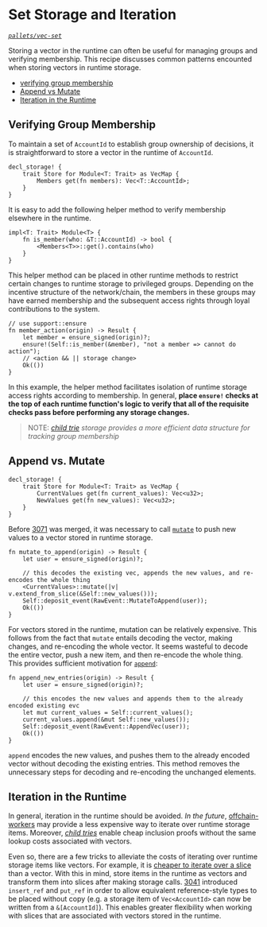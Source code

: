 # Set Storage and Iteration

_[`pallets/vec-set`](https://github.com/substrate-developer-hub/recipes/tree/master/pallets/vec-set)_

Storing a vector in the runtime can often be useful for managing groups and verifying membership.
This recipe discusses common patterns encounted when storing vectors in runtime storage.

-   [verifying group membership](#group)
-   [Append vs Mutate](#append)
-   [Iteration in the Runtime](#iterate)

## Verifying Group Membership <a name = "group"></a>

To maintain a set of `AccountId` to establish group ownership of decisions, it is straightforward to
store a vector in the runtime of `AccountId`.

```rust, ignore
decl_storage! {
	trait Store for Module<T: Trait> as VecMap {
        Members get(fn members): Vec<T::AccountId>;
	}
}
```

It is easy to add the following helper method to verify membership elsewhere in the runtime.

```rust, ignore
impl<T: Trait> Module<T> {
    fn is_member(who: &T::AccountId) -> bool {
        <Members<T>>::get().contains(who)
    }
}
```

This helper method can be placed in other runtime methods to restrict certain changes to runtime
storage to privileged groups. Depending on the incentive structure of the network/chain, the members
in these groups may have earned membership and the subsequent access rights through loyal
contributions to the system.

```rust, ignore
// use support::ensure
fn member_action(origin) -> Result {
    let member = ensure_signed(origin)?;
    ensure!(Self::is_member(&member), "not a member => cannot do action");
    // <action && || storage change>
    Ok(())
}
```

In this example, the helper method facilitates isolation of runtime storage access rights according
to membership. In general, **place `ensure!` checks at the top of each runtime function's logic to
verify that all of the requisite checks pass before performing any storage changes.**

> NOTE: _[child trie](https://github.com/substrate-developer-hub/recipes/issues/35) storage provides
> a more efficient data structure for tracking group membership_

## Append vs. Mutate

```rust, ignore
decl_storage! {
	trait Store for Module<T: Trait> as VecMap {
	    CurrentValues get(fn current_values): Vec<u32>;
        NewValues get(fn new_values): Vec<u32>;
	}
}
```

Before [3071](https://github.com/paritytech/substrate/pull/3071) was merged, it was necessary to
call
[`mutate`](https://substrate.dev/rustdocs/v2.0.0-rc2/frame_support/storage/trait.StorageValue.html#tymethod.mutate)
to push new values to a vector stored in runtime storage.

```rust, ignore
fn mutate_to_append(origin) -> Result {
    let user = ensure_signed(origin)?;

    // this decodes the existing vec, appends the new values, and re-encodes the whole thing
    <CurrentValues>::mutate(|v| v.extend_from_slice(&Self::new_values()));
    Self::deposit_event(RawEvent::MutateToAppend(user));
    Ok(())
}
```

For vectors stored in the runtime, mutation can be relatively expensive. This follows from the fact
that `mutate` entails decoding the vector, making changes, and re-encoding the whole vector. It
seems wasteful to decode the entire vector, push a new item, and then re-encode the whole thing.
This provides sufficient motivation for
[`append`](https://substrate.dev/rustdocs/v2.0.0-rc2/frame_support/storage/trait.StorageValue.html#tymethod.append):

```rust, ignore
fn append_new_entries(origin) -> Result {
    let user = ensure_signed(origin)?;

    // this encodes the new values and appends them to the already encoded existing evc
    let mut current_values = Self::current_values();
    current_values.append(&mut Self::new_values());
    Self::deposit_event(RawEvent::AppendVec(user));
    Ok(())
}
```

`append` encodes the new values, and pushes them to the already encoded vector without decoding the
existing entries. This method removes the unnecessary steps for decoding and re-encoding the
unchanged elements.

## Iteration in the Runtime <a name = "iterate"></a>

In general, iteration in the runtime should be avoided. _In the future_,
[offchain-workers](https://github.com/substrate-developer-hub/recipes/issues/45) may provide a less
expensive way to iterate over runtime storage items. Moreover,
_[child tries](https://github.com/substrate-developer-hub/recipes/issues/35)_ enable cheap inclusion
proofs without the same lookup costs associated with vectors.

Even so, there are a few tricks to alleviate the costs of iterating over runtime storage items like
vectors. For example, it is
[cheaper to iterate over a slice](https://twitter.com/heinz_gies/status/1121490424739303425) than a
vector. With this in mind, store items in the runtime as vectors and transform them into slices
after making storage calls. [3041](https://github.com/paritytech/substrate/pull/3041) introduced
`insert_ref` and `put_ref` in order to allow equivalent reference-style types to be placed without
copy (e.g. a storage item of `Vec<AccountId>` can now be written from a `&[AccountId]`). This
enables greater flexibility when working with slices that are associated with vectors stored in the
runtime.
